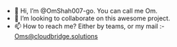 - 👋 Hi, I’m @OmShah007-go. You can call me Om.
- 🫡 I’m looking to collaborate on this awesome project.
- 📫 How to reach me? Either by teams, or my mail :- Oms@cloudbridge.solutions
  
